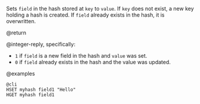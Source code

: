 Sets `field` in the hash stored at `key` to `value`. If `key` does not exist, a
new key holding a hash is created. If `field` already exists in the hash, it
is overwritten.

@return

@integer-reply, specifically:

* `1` if `field` is a new field in the hash and `value` was set.
* `0` if `field` already exists in the hash and the value was updated.

@examples

    @cli
    HSET myhash field1 "Hello"
    HGET myhash field1

